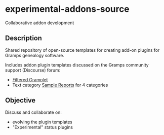 # experimental-addons-source
Collaborative addon development

## Description
Shared repository of open-source templates for creating add-on plugins for Gramps genealogy software. 

Includes addon plugin templates discussed on the Gramps community support (Discourse) forum: 
* [Filtered Gramplet](https://gramps.discourse.group/t/looking-for-an-example-of-a-gramplet-with-a-custom-filter-configuration-option/5967) 
* Text category [Sample Reports](https://gramps.discourse.group/t/sample-report-for-new-developers/3046) for 4 categories

## Objective
Discuss and collaborate on:
* evolving the plugin templates
* "Experimental" status plugins
